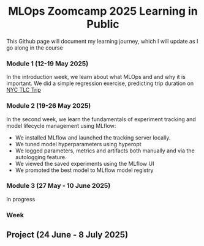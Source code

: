 # <center>MLOps Zoomcamp 2025 Learning in Public</center>

This Github page will document my learning journey, which I will update as I go along in the course

### Module 1 (12-19 May 2025)

In the introduction week, we learn about what MLOps and and why it is important. We did a simple regression exercise, predicting trip duration on [NYC TLC Trip](https://www.nyc.gov/site/tlc/about/tlc-trip-record-data.page)

### Module 2 (19-26 May 2025)

In the second week, we learn the fundamentals of experiment tracking and model lifecycle management using MLflow:

- We installed MLflow and launched the tracking server locally.
- We tuned model hyperparameters using hyperopt
- We logged parameters, metrics and artifacts both manually and via the autologging feature.
- We viewed the saved experiments using the MLflow UI
- We promoted the best model to MLflow model registry

### Module 3 (27 May - 10 June 2025)

In progress

### Week 

## Project (24 June - 8 July 2025)